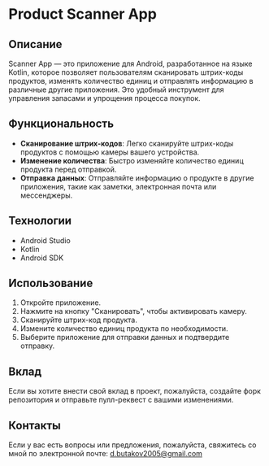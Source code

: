 # Product Scanner App

## Описание
Scanner App — это приложение для Android, разработанное на языке Kotlin, которое позволяет пользователям сканировать штрих-коды продуктов, изменять количество единиц и отправлять информацию в различные другие приложения. Это удобный инструмент для управления запасами и упрощения процесса покупок.

## Функциональность
- **Сканирование штрих-кодов**: Легко сканируйте штрих-коды продуктов с помощью камеры вашего устройства.
- **Изменение количества**: Быстро изменяйте количество единиц продукта перед отправкой.
- **Отправка данных**: Отправляйте информацию о продукте в другие приложения, такие как заметки, электронная почта или мессенджеры.

## Технологии
- Android Studio
- Kotlin
- Android SDK

## Использование
1. Откройте приложение.
2. Нажмите на кнопку "Сканировать", чтобы активировать камеру.
3. Сканируйте штрих-код продукта.
4. Измените количество единиц продукта по необходимости.
5. Выберите приложение для отправки данных и подтвердите отправку.

## Вклад
Если вы хотите внести свой вклад в проект, пожалуйста, создайте форк репозитория и отправьте пулл-реквест с вашими изменениями.

## Контакты
Если у вас есть вопросы или предложения, пожалуйста, свяжитесь со мной по электронной почте:
d.butakov2005@gmail.com
